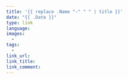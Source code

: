 ```yaml
---
title: '{{ replace .Name "-" " " | title }}'
date: "{{ .Date }}"
type: link
language:
images:
  - 
tags:
  -
link_url:
link_title:
link_comment:
---
```

